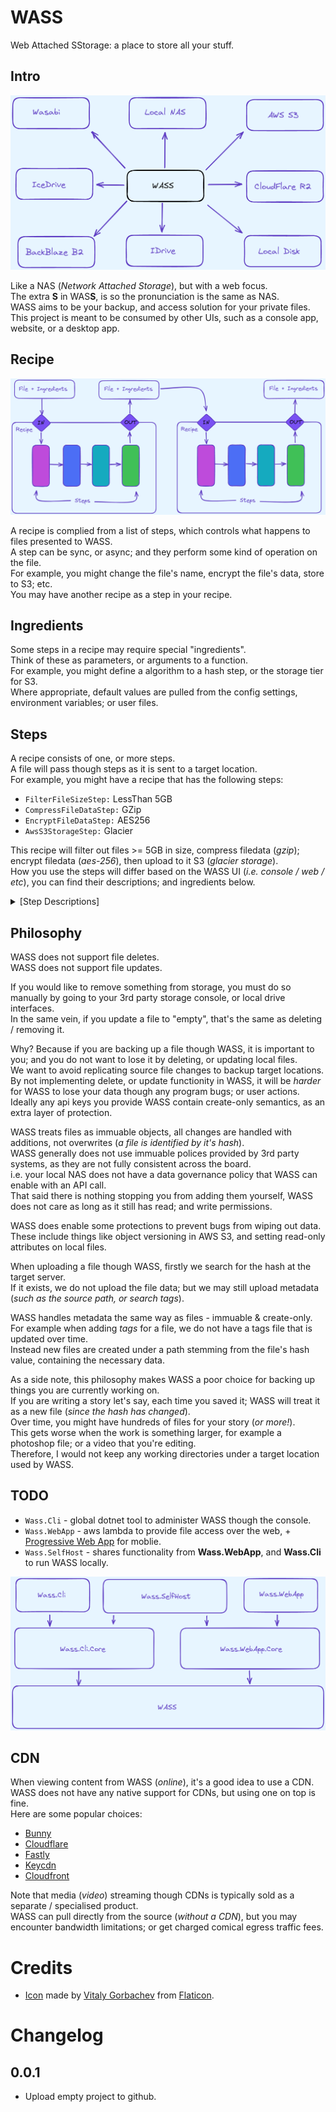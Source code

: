 # WASS
Web Attached SStorage: a place to store all your stuff.  

## Intro

![Wass Overview](assets/images/wass-overview.png)

Like a NAS (*Network Attached Storage*), but with a web focus.  
The extra **S** in WAS**S**, is so the pronunciation is the same as NAS.  
WASS aims to be your backup, and access solution for your private files.  
This project is meant to be consumed by other UIs, such as a console app, website, or a desktop app.  

## Recipe

![Recipe Steps](assets/images/wass-recipe-steps.png)

A recipe is complied from a list of steps, which controls what happens to files presented to WASS.  
A step can be sync, or async; and they perform some kind of operation on the file.  
For example, you might change the file's name, encrypt the file's data, store to S3; etc.  
You may have another recipe as a step in your recipe.  

## Ingredients

Some steps in a recipe may require special "ingredients".  
Think of these as parameters, or arguments to a function.  
For example, you might define a algorithm to a hash step, or the storage tier for S3.  
Where appropriate, default values are pulled from the config settings, environment variables; or user files.  

## Steps

A recipe consists of one, or more steps.  
A file will pass though steps as it is sent to a target location.  
For example, you might have a recipe that has the following steps:  
* `FilterFileSizeStep:` LessThan 5GB
* `CompressFileDataStep:` GZip
* `EncryptFileDataStep:` AES256
* `AwsS3StorageStep:` Glacier

This recipe will filter out files >= 5GB in size, compress filedata (_gzip_); encrypt filedata (_aes-256_), then upload to it S3 (_glacier storage_).  
How you use the steps will differ based on the WASS UI (_i.e. console / web / etc_), you can find their descriptions; and ingredients below.  

<details>
<summary>[Step Descriptions]</summary>

### AwsS3StorageStep

Uploads a file to S3.  

Ingredients:  
* `bucket:` the bucket name to upload the file to.
* `storage:` the storage class to use for this file.

</details>

## Philosophy

WASS does not support file deletes.  
WASS does not support file updates.  

If you would like to remove something from storage, you must do so manually by going to your 3rd party storage console, or local drive interfaces.  
In the same vein, if you update a file to "empty", that's the same as deleting / removing it.  

Why? Because if you are backing up a file though WASS, it is important to you; and you do not want to lose it by deleting, or updating local files.  
We want to avoid replicating source file changes to backup target locations.  
By not implementing delete, or update functionity in WASS, it will be _harder_ for WASS to lose your data though any program bugs; or user actions.  
Ideally any api keys you provide WASS contain create-only semantics, as an extra layer of protection.  

WASS treats files as immuable objects, all changes are handled with additions, not overwrites (_a file is identified by it's hash_).  
WASS generally does not use immuable polices provided by 3rd party systems, as they are not fully consistent across the board.  
i.e. your local NAS does not have a data governance policy that WASS can enable with an API call.  
That said there is nothing stopping you from adding them yourself, WASS does not care as long as it still has read; and write permissions.  

WASS does enable some protections to prevent bugs from wiping out data.  
These include things like object versioning in AWS S3, and setting read-only attributes on local files.  

When uploading a file though WASS, firstly we search for the hash at the target server.  
If it exists, we do not upload the file data; but we may still upload metadata (_such as the source path, or search tags_).  

WASS handles metadata the same way as files - immuable & create-only.  
For example when adding _tags_ for a file, we do not have a tags file that is updated over time.  
Instead new files are created under a path stemming from the file's hash value, containing the necessary data.  

As a side note, this philosophy makes WASS a poor choice for backing up things you are currently working on.  
If you are writing a story let's say, each time you saved it; WASS will treat it as a new file (_since the hash has changed_).  
Over time, you might have hundreds of files for your story (_or more!_).  
This gets worse when the work is something larger, for example a photoshop file; or a video that you're editing.  
Therefore, I would not keep any working directories under a target location used by WASS.  

## TODO

* `Wass.Cli` - global dotnet tool to administer WASS though the console.
* `Wass.WebApp` - aws lambda to provide file access over the web, + [Progressive Web App](https://web.dev/add-manifest/) for moblie.
* `Wass.SelfHost` - shares functionality from __Wass.WebApp__, and __Wass.Cli__ to run WASS locally.

![wass-product-diagram](assets/images/wass-product-diagram.png)

## CDN

When viewing content from WASS (_online_), it's a good idea to use a CDN.  
WASS does not have any native support for CDNs, but using one on top is fine.  
Here are some popular choices:  

* [Bunny](https://bunny.net/cdn/)
* [Cloudflare](https://www.cloudflare.com/cdn/)
* [Fastly](https://www.fastly.com/products/cdn)
* [Keycdn](https://www.keycdn.com/)
* [Cloudfront](https://aws.amazon.com/cloudfront/)

Note that media (_video_) streaming though CDNs is typically sold as a separate / specialised product.  
WASS can pull directly from the source (_without a CDN_), but you may encounter bandwidth limitations; or get charged comical egress traffic fees.  

# Credits

* [Icon](https://www.flaticon.com/free-icon/bird_2630452) made by [Vitaly Gorbachev](https://www.flaticon.com/authors/vitaly-gorbachev) from [Flaticon](https://www.flaticon.com/).

# Changelog

## 0.0.1

* Upload empty project to github.